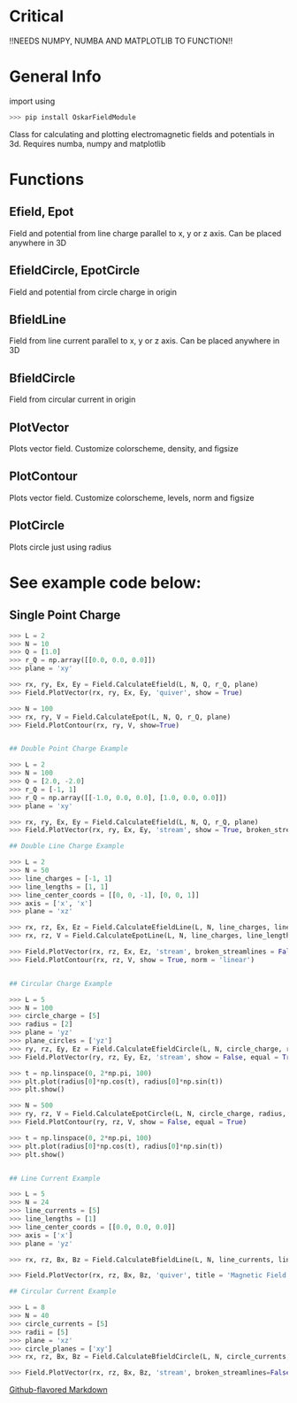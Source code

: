 # Critical
!!NEEDS NUMPY, NUMBA AND MATPLOTLIB TO FUNCTION!!

# General Info
import using 
```Python
>>> pip install OskarFieldModule
```
Class for calculating and plotting electromagnetic fields and potentials in 3d. Requires numba, numpy and matplotlib

# Functions

## Efield, Epot
Field and potential from line charge parallel to x, y or z axis. Can be placed anywhere in 3D


## EfieldCircle, EpotCircle 
Field and potential from circle charge in origin

## BfieldLine
Field from line current parallel to x, y or z axis. Can be placed anywhere in 3D

## BfieldCircle
Field from circular current in origin

## PlotVector
Plots vector field. Customize colorscheme, density, and figsize

## PlotContour
Plots vector field. Customize colorscheme, levels, norm and figsize

## PlotCircle
Plots circle just using radius
    
# See example code below:

## Single Point Charge
```Python 
>>> L = 2
>>> N = 10
>>> Q = [1.0]
>>> r_Q = np.array([[0.0, 0.0, 0.0]])
>>> plane = 'xy'

>>> rx, ry, Ex, Ey = Field.CalculateEfield(L, N, Q, r_Q, plane)
>>> Field.PlotVector(rx, ry, Ex, Ey, 'quiver', show = True)

>>> N = 100
>>> rx, ry, V = Field.CalculateEpot(L, N, Q, r_Q, plane)
>>> Field.PlotContour(rx, ry, V, show=True)


## Double Point Charge Example     

>>> L = 2
>>> N = 100
>>> Q = [2.0, -2.0]
>>> r_Q = [-1, 1]
>>> r_Q = np.array([[-1.0, 0.0, 0.0], [1.0, 0.0, 0.0]])
>>> plane = 'xy'

>>> rx, ry, Ex, Ey = Field.CalculateEfield(L, N, Q, r_Q, plane)
>>> Field.PlotVector(rx, ry, Ex, Ey, 'stream', show = True, broken_streamlines = False)

## Double Line Charge Example       

>>> L = 2
>>> N = 50
>>> line_charges = [-1, 1]
>>> line_lengths = [1, 1]
>>> line_center_coords = [[0, 0, -1], [0, 0, 1]]
>>> axis = ['x', 'x']
>>> plane = 'xz'

>>> rx, rz, Ex, Ez = Field.CalculateEfieldLine(L, N, line_charges, line_lengths, line_center_coords, axis, plane)
>>> rx, rz, V = Field.CalculateEpotLine(L, N, line_charges, line_lengths, line_center_coords, axis, plane)

>>> Field.PlotVector(rx, rz, Ex, Ez, 'stream', broken_streamlines = False, show = True)
>>> Field.PlotContour(rx, rz, V, show = True, norm = 'linear') 


## Circular Charge Example

>>> L = 5
>>> N = 100
>>> circle_charge = [5]
>>> radius = [2]
>>> plane = 'yz'
>>> plane_circles = ['yz']
>>> ry, rz, Ey, Ez = Field.CalculateEfieldCircle(L, N, circle_charge, radius, plane, plane_circles)
>>> Field.PlotVector(ry, rz, Ey, Ez, 'stream', show = False, equal = True)

>>> t = np.linspace(0, 2*np.pi, 100)
>>> plt.plot(radius[0]*np.cos(t), radius[0]*np.sin(t))
>>> plt.show()

>>> N = 500
>>> ry, rz, V = Field.CalculateEpotCircle(L, N, circle_charge, radius, plane, plane_circles)
>>> Field.PlotContour(ry, rz, V, show = False, equal = True)

>>> t = np.linspace(0, 2*np.pi, 100)
>>> plt.plot(radius[0]*np.cos(t), radius[0]*np.sin(t))
>>> plt.show()


## Line Current Example

>>> L = 5
>>> N = 24
>>> line_currents = [5]
>>> line_lengths = [1]
>>> line_center_coords = [[0.0, 0.0, 0.0]]
>>> axis = ['x']
>>> plane = 'yz'

>>> rx, rz, Bx, Bz = Field.CalculateBfieldLine(L, N, line_currents, line_lengths, line_center_coords, axis, plane)

>>> Field.PlotVector(rx, rz, Bx, Bz, 'quiver', title = 'Magnetic Field from Lin e Current', show = True)

## Circular Current Example

>>> L = 8
>>> N = 40
>>> circle_currents = [5]
>>> radii = [5]
>>> plane = 'xz'
>>> circle_planes = ['xy']
>>> rx, rz, Bx, Bz = Field.CalculateBfieldCircle(L, N, circle_currents, radii, plane, circle_planes)

>>> Field.PlotVector(rx, rz, Bx, Bz, 'stream', broken_streamlines=False, show = True, cmap = 'inferno', density = .5)   
```

[Github-flavored Markdown](https://github.com/Oskar-Idland/Oskar-Field-Module)

